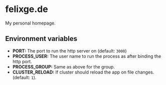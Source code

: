 # felixge.de

My personal homepage.

## Environment variables

* **PORT:** The port to run the http server on (default: `3000`)
* **PROCESS_USER:** The user name to run the process as after binding the http port.
* **PROCESS_GROUP:** Same as above for the group.
* **CLUSTER_RELOAD:** If cluster should reload the app on file changes. (default: `1`).
